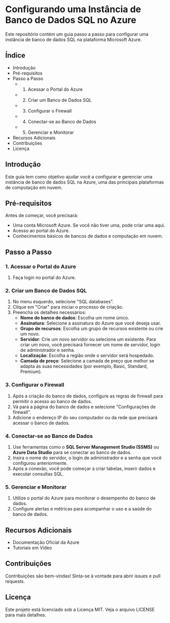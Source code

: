 # Configurando uma Instância de Banco de Dados SQL no Azure

Este repositório contém um guia passo a passo para configurar uma instância de banco de dados SQL na plataforma Microsoft Azure.

## Índice

- Introdução
- Pré-requisitos
- Passo a Passo
  - 1. Acessar o Portal do Azure
  - 2. Criar um Banco de Dados SQL
  - 3. Configurar o Firewall
  - 4. Conectar-se ao Banco de Dados
  - 5. Gerenciar e Monitorar
- Recursos Adicionais
- Contribuições
- Licença

## Introdução

Este guia tem como objetivo ajudar você a configurar e gerenciar uma instância de banco de dados SQL na Azure, uma das principais plataformas de computação em nuvem.

## Pré-requisitos

Antes de começar, você precisará:

- Uma conta Microsoft Azure. Se você não tiver uma, pode criar uma aqui.
- Acesso ao portal do Azure.
- Conhecimentos básicos de bancos de dados e computação em nuvem.

## Passo a Passo

### 1. Acessar o Portal do Azure

1. Faça login no portal do Azure.

### 2. Criar um Banco de Dados SQL

1. No menu esquerdo, selecione "SQL databases".
2. Clique em "Criar" para iniciar o processo de criação.
3. Preencha os detalhes necessários:
   - **Nome do banco de dados**: Escolha um nome único.
   - **Assinatura**: Selecione a assinatura do Azure que você deseja usar.
   - **Grupo de recursos**: Escolha um grupo de recursos existente ou crie um novo.
   - **Servidor**: Crie um novo servidor ou selecione um existente. Para criar um novo, você precisará fornecer um nome de servidor, login de administrador e senha.
   - **Localização**: Escolha a região onde o servidor será hospedado.
   - **Camada de preço**: Selecione a camada de preço que melhor se adapta às suas necessidades (por exemplo, Basic, Standard, Premium).

### 3. Configurar o Firewall

1. Após a criação do banco de dados, configure as regras de firewall para permitir o acesso ao banco de dados.
2. Vá para a página do banco de dados e selecione "Configurações de firewall".
3. Adicione o endereço IP do seu computador ou da rede que precisará acessar o banco de dados.

### 4. Conectar-se ao Banco de Dados

1. Use ferramentas como o **SQL Server Management Studio (SSMS)** ou **Azure Data Studio** para se conectar ao banco de dados.
2. Insira o nome do servidor, o login de administrador e a senha que você configurou anteriormente.
3. Após a conexão, você pode começar a criar tabelas, inserir dados e executar consultas SQL.

### 5. Gerenciar e Monitorar

1. Utilize o portal do Azure para monitorar o desempenho do banco de dados.
2. Configure alertas e métricas para acompanhar o uso e a saúde do banco de dados.

## Recursos Adicionais

- Documentação Oficial da Azure
- Tutoriais em Vídeo

## Contribuições

Contribuições são bem-vindas! Sinta-se à vontade para abrir issues e pull requests.

## Licença

Este projeto está licenciado sob a Licença MIT. Veja o arquivo LICENSE para mais detalhes.
